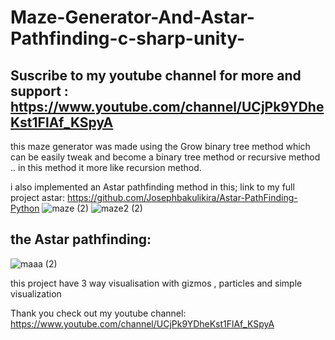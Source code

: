 # Maze-Generator-And-Astar-Pathfinding-c-sharp-unity-
## Suscribe to my youtube channel for more and support : https://www.youtube.com/channel/UCjPk9YDheKst1FlAf_KSpyA

this maze generator was made using the Grow binary tree method which can be easily tweak and become a
binary tree method or recursive method .. 
in this method it more like recursion method.

i also implemented an Astar pathfinding method in this;
link to my full project astar: https://github.com/Josephbakulikira/Astar-PathFinding-Python
![maze (2)](https://user-images.githubusercontent.com/48150537/81339398-bfde5000-90cb-11ea-84fc-f6e7780157de.png)
![maze2 (2)](https://user-images.githubusercontent.com/48150537/81339400-c1a81380-90cb-11ea-8c05-32839ca9a48f.png)

## the Astar pathfinding:

![maaa (2)](https://user-images.githubusercontent.com/48150537/81339393-bd7bf600-90cb-11ea-91d0-eabdb8e7d90c.png)

this project have 3 way visualisation with gizmos , particles and simple visualization

Thank you check out my youtube channel:
https://www.youtube.com/channel/UCjPk9YDheKst1FlAf_KSpyA
